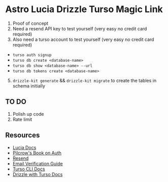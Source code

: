 # Astro Lucia Drizzle Turso Magic Link

1. Proof of concept
3. Need a resend API key to test yourself (very easy no credit card required)
4. Also need a turso account to test yourself (very easy no credit card required)
 - `turso auth signup`
 - `turso db create <database-name>`
 - `turso db show <database-name> --url`
 - `turso db tokens create <database-name>`
5. `drizzle-kit generate` && `drizzle-kit migrate` to create the tables in schema initially

## TO DO

1. Polish up code
2. Rate limit


## Resources
  
- [Lucia Docs](https://lucia-auth.com/)
- [Pilcrow's Book on Auth](https://thecopenhagenbook.com/)
- [Resend](https://resend.com/)
- [Email Verification Guide](https://thecopenhagenbook.com/email-verification)
- [Turso CLI Docs](https://docs.turso.tech/cli/introduction)
- [Drizzle with Turso Docs](https://orm.drizzle.team/learn/tutorials/drizzle-with-turso)